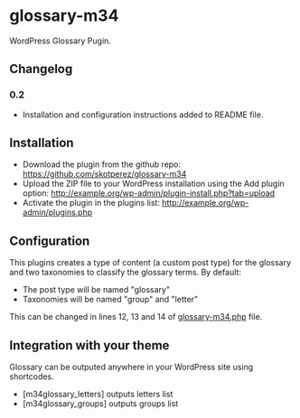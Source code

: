 glossary-m34
==========

WordPress Glossary Pugin.

## Changelog

### 0.2

+ Installation and configuration instructions added to README file.

## Installation

+ Download the plugin from the github repo: https://github.com/skotperez/glossary-m34
+ Upload the ZIP file to your WordPress installation using the Add plugin option: http://example.org/wp-admin/plugin-install.php?tab=upload
+ Activate the plugin in the plugins list: http://example.org/wp-admin/plugins.php

## Configuration

This plugins creates a type of content (a custom post type) for the glossary and two taxonomies to classify the glossary terms. By default:

+ The post type will be named "glossary"
+ Taxonomies will be named "group" and "letter"

This can be changed in lines 12, 13 and 14 of [glossary-m34.php](https://github.com/skotperez/glossary-m34/blob/master/glossary-m34.php#L12-L14) file.

## Integration with your theme

Glossary can be outputed anywhere in your WordPress site using shortcodes.

+ [m34glossary_letters] outputs letters list
+ [m34glossary_groups] outputs groups list


